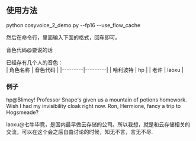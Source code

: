 
## 使用方法

python cosyvoice_2_demo.py --fp16 --use_flow_cache

然后在命令行，里面输入下面的格式，回车即可。

音色代码@要说的话

已经存有几个人的音色：   
| 角色名称 | 音色代码 |
|---------|---------|
| 哈利波特  |       hp  |
| 老许      |       laoxu  |


### 例子

hp@Blimey! Professor Snape's given us a mountain of potions homework. Wish I had my invisibility cloak right now. Ron, Hermione, fancy a trip to Hogsmeade?

laoxu@七牛毕竟，是国内最早做云存储的公司。所以我想，就是和云存储相关的交流，可以在这个会之后自由讨论的时候，知无不言，言无不尽.